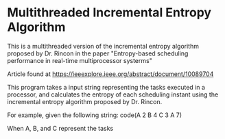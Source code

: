 # Multithreaded Incremental Entropy Algorithm
This is a multithreaded version of the incremental entropy algorithm proposed by Dr. Rincon in the paper "Entropy-based scheduling performance in real-time multiprocessor systerms"

Article found at <https://ieeexplore.ieee.org/abstract/document/10089704>

This program takes a input string representing the tasks executed in a processor, and calculates the entropy of each scheduling instant using the incremental entropy algorithm proposed by Dr. Rincon.

For example, given the following string:
code(A 2 B 4 C 3 A 7)

When A, B, and C represent the tasks 
